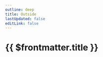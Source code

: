 ```yaml
---
outline: deep
title: Outside
lastUpdated: false
editLink: false
---
```


# {{ $frontmatter.title }}


